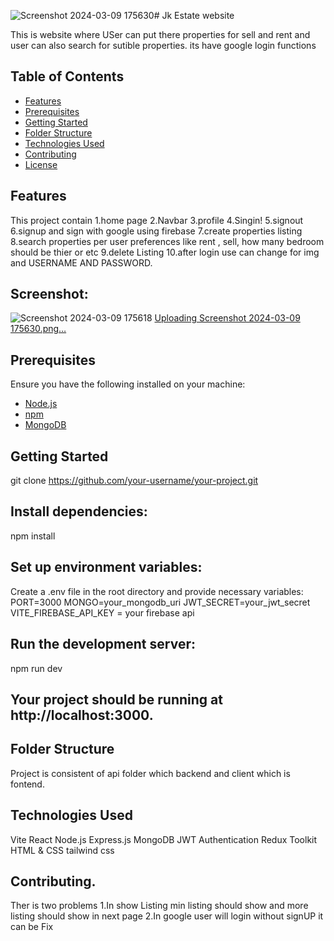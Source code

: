 ![Screenshot 2024-03-09 175630](https://github.com/rahulmandal9825/Jk-Estate-website-full-stack/assets/129999779/2749f998-392d-48de-8f89-eceba25056cc)# Jk Estate website 

This is website where USer can put there properties for sell and rent and user can also search for sutible properties.
its have  google login functions 

## Table of Contents
- [Features](#features)
- [Prerequisites](#prerequisites)
- [Getting Started](#getting-started)
- [Folder Structure](#folder-structure)
- [Technologies Used](#technologies-used)
- [Contributing](#contributing)
- [License](#license)

## Features
This project contain 
1.home page 
2.Navbar
3.profile
4.Singin!
5.signout
6.signup and sign with google using firebase
7.create properties  listing 
8.search properties per user preferences like rent , sell, how many bedroom should be thier or etc
9.delete Listing 
10.after login use can change for img and USERNAME AND PASSWORD.

## Screenshot:
![Screenshot 2024-03-09 175618](https://github.com/rahulmandal9825/Jk-Estate-website-full-stack/assets/129999779/961427f1-590b-4836-87c8-40c5d0a04474)
[Uploading Screenshot 2024-03-09 175630.png…]()





## Prerequisites

Ensure you have the following installed on your machine:

- [Node.js](https://nodejs.org/)
- [npm](https://www.npmjs.com/)
- [MongoDB](https://www.mongodb.com/)

## Getting Started

git clone https://github.com/your-username/your-project.git

## Install dependencies:

npm install

## Set up environment variables:
Create a .env file in the root directory and provide necessary variables:
PORT=3000
MONGO=your_mongodb_uri
JWT_SECRET=your_jwt_secret
VITE_FIREBASE_API_KEY = your firebase api


## Run the development server:
npm run dev

## Your project should be running at http://localhost:3000.

## Folder Structure
Project is consistent  of api folder which backend and client which is fontend.

## Technologies Used
Vite
React
Node.js
Express.js
MongoDB
JWT Authentication
Redux Toolkit
HTML & CSS
tailwind css

## Contributing.
Ther is two problems
1.In show Listing min listing should show and more listing should show in next page 
2.In google user will login without signUP it can be Fix
